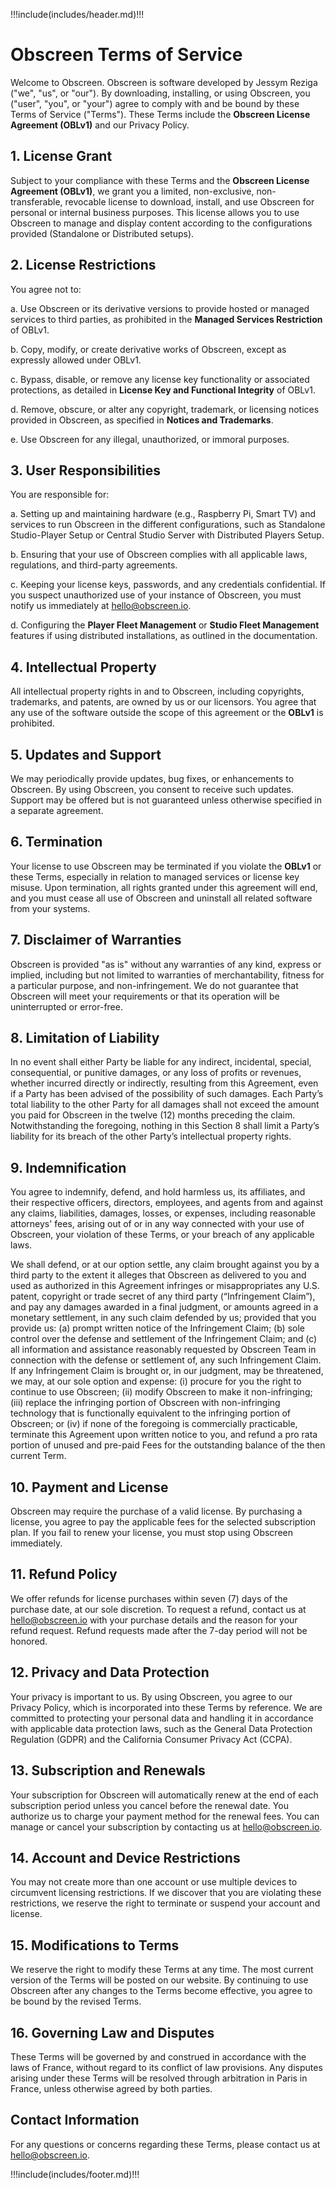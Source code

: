 !!!include(includes/header.md)!!!

# Obscreen Terms of Service

Welcome to Obscreen. Obscreen is software developed by Jessym Reziga ("we", "us", or "our"). By downloading, installing, or using Obscreen, you ("user", "you", or "your") agree to comply with and be bound by these Terms of Service ("Terms"). These Terms include the **Obscreen License Agreement (OBLv1)** and our Privacy Policy.

## 1. License Grant

Subject to your compliance with these Terms and the **Obscreen License Agreement (OBLv1)**, we grant you a limited, non-exclusive, non-transferable, revocable license to download, install, and use Obscreen for personal or internal business purposes. This license allows you to use Obscreen to manage and display content according to the configurations provided (Standalone or Distributed setups).

## 2. License Restrictions

You agree not to:

a. Use Obscreen or its derivative versions to provide hosted or managed services to third parties, as prohibited in the **Managed Services Restriction** of OBLv1.

b. Copy, modify, or create derivative works of Obscreen, except as expressly allowed under OBLv1.

c. Bypass, disable, or remove any license key functionality or associated protections, as detailed in **License Key and Functional Integrity** of OBLv1.

d. Remove, obscure, or alter any copyright, trademark, or licensing notices provided in Obscreen, as specified in **Notices and Trademarks**.

e. Use Obscreen for any illegal, unauthorized, or immoral purposes.

## 3. User Responsibilities

You are responsible for:

a. Setting up and maintaining hardware (e.g., Raspberry Pi, Smart TV) and services to run Obscreen in the different configurations, such as Standalone Studio-Player Setup or Central Studio Server with Distributed Players Setup.

b. Ensuring that your use of Obscreen complies with all applicable laws, regulations, and third-party agreements.

c. Keeping your license keys, passwords, and any credentials confidential. If you suspect unauthorized use of your instance of Obscreen, you must notify us immediately at hello@obscreen.io.

d. Configuring the **Player Fleet Management** or **Studio Fleet Management** features if using distributed installations, as outlined in the documentation.

## 4. Intellectual Property

All intellectual property rights in and to Obscreen, including copyrights, trademarks, and patents, are owned by us or our licensors. You agree that any use of the software outside the scope of this agreement or the **OBLv1** is prohibited.

## 5. Updates and Support

We may periodically provide updates, bug fixes, or enhancements to Obscreen. By using Obscreen, you consent to receive such updates. Support may be offered but is not guaranteed unless otherwise specified in a separate agreement.

## 6. Termination

Your license to use Obscreen may be terminated if you violate the **OBLv1** or these Terms, especially in relation to managed services or license key misuse. Upon termination, all rights granted under this agreement will end, and you must cease all use of Obscreen and uninstall all related software from your systems.

## 7. Disclaimer of Warranties

Obscreen is provided "as is" without any warranties of any kind, express or implied, including but not limited to warranties of merchantability, fitness for a particular purpose, and non-infringement. We do not guarantee that Obscreen will meet your requirements or that its operation will be uninterrupted or error-free.

## 8. Limitation of Liability

In no event shall either Party be liable for any indirect, incidental, special, consequential, or punitive damages, or any loss of profits or revenues, whether incurred directly or indirectly, resulting from this Agreement, even if a Party has been advised of the possibility of such damages. Each Party’s total liability to the other Party for all damages shall not exceed the amount you paid for Obscreen in the twelve (12) months preceding the claim. Notwithstanding the foregoing, nothing in this Section 8 shall limit a Party’s liability for its breach of the other Party’s intellectual property rights.

## 9. Indemnification

You agree to indemnify, defend, and hold harmless us, its affiliates, and their respective officers, directors, employees, and agents from and against any claims, liabilities, damages, losses, or expenses, including reasonable attorneys' fees, arising out of or in any way connected with your use of Obscreen, your violation of these Terms, or your breach of any applicable laws.

We shall defend, or at our option settle, any claim brought against you by a third party to the extent it alleges that Obscreen as delivered to you and used as authorized in this Agreement infringes or misappropriates any U.S. patent, copyright or trade secret of any third party (“Infringement Claim”), and pay any damages awarded in a final judgment, or amounts agreed in a monetary settlement, in any such claim defended by us; provided that you provide us: (a) prompt written notice of the Infringement Claim; (b) sole control over the defense and settlement of the Infringement Claim; and (c) all information and assistance reasonably requested by Obscreen Team in connection with the defense or settlement of, any such Infringement Claim. If any Infringement Claim is brought or, in our judgment, may be threatened, we may, at our sole option and expense: (i) procure for you the right to continue to use Obscreen; (ii) modify Obscreen to make it non-infringing; (iii) replace the infringing portion of Obscreen with non-infringing technology that is functionally equivalent to the infringing portion of Obscreen; or (iv) if none of the foregoing is commercially practicable, terminate this Agreement upon written notice to you, and refund a pro rata portion of unused and pre-paid Fees for the outstanding balance of the then current Term.

## 10. Payment and License

Obscreen may require the purchase of a valid license. By purchasing a license, you agree to pay the applicable fees for the selected subscription plan. If you fail to renew your license, you must stop using Obscreen immediately.

## 11. Refund Policy

We offer refunds for license purchases within seven (7) days of the purchase date, at our sole discretion. To request a refund, contact us at hello@obscreen.io with your purchase details and the reason for your refund request. Refund requests made after the 7-day period will not be honored.

## 12. Privacy and Data Protection

Your privacy is important to us. By using Obscreen, you agree to our Privacy Policy, which is incorporated into these Terms by reference. We are committed to protecting your personal data and handling it in accordance with applicable data protection laws, such as the General Data Protection Regulation (GDPR) and the California Consumer Privacy Act (CCPA).

## 13. Subscription and Renewals

Your subscription for Obscreen will automatically renew at the end of each subscription period unless you cancel before the renewal date. You authorize us to charge your payment method for the renewal fees. You can manage or cancel your subscription by contacting us at hello@obscreen.io.

## 14. Account and Device Restrictions

You may not create more than one account or use multiple devices to circumvent licensing restrictions. If we discover that you are violating these restrictions, we reserve the right to terminate or suspend your account and license.

## 15. Modifications to Terms

We reserve the right to modify these Terms at any time. The most current version of the Terms will be posted on our website. By continuing to use Obscreen after any changes to the Terms become effective, you agree to be bound by the revised Terms.

## 16. Governing Law and Disputes

These Terms will be governed by and construed in accordance with the laws of France, without regard to its conflict of law provisions. Any disputes arising under these Terms will be resolved through arbitration in Paris in France, unless otherwise agreed by both parties.

## Contact Information

For any questions or concerns regarding these Terms, please contact us at hello@obscreen.io.

!!!include(includes/footer.md)!!!